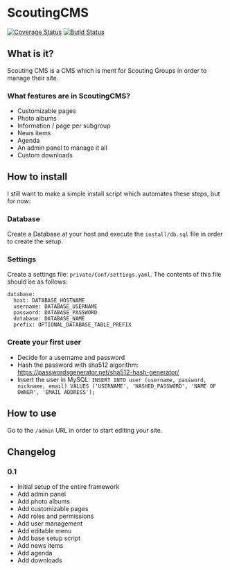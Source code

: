 # ScoutingCMS
[![Coverage Status](https://coveralls.io/repos/github/DonMul/scoutingcms/badge.svg?branch=master)](https://coveralls.io/github/DonMul/scoutingcms?branch=master)
[![Build Status](https://travis-ci.org/DonMul/scoutingcms.svg?branch=master)](https://travis-ci.org/DonMul/scoutingcms)
## What is it?
Scouting CMS is a CMS which is ment for Scouting Groups in order to manage their site.

### What features are in ScoutingCMS?
* Customizable pages
* Photo albums
* Information / page per subgroup
* News items
* Agenda
* An admin panel to manage it all
* Custom downloads

## How to install
I still want to make a simple install script which automates these steps, but for now:

### Database
Create a Database at your host and execute the `install/db.sql` file in order to create the setup.

### Settings
Create a settings file: `private/Conf/settings.yaml`. The contents of this file should be as follows:
```
database:
  host: DATABASE_HOSTNAME
  username: DATABASE_USERNAME
  password: DATABASE_PASSWORD
  database: DATABASE_NAME
  prefix: OPTIONAL_DATABASE_TABLE_PREFIX
```

### Create your first user
* Decide for a username and password
* Hash the password with sha512 algorithm: https://passwordsgenerator.net/sha512-hash-generator/
* Insert the user in MySQL: `INSERT INTO user (username, password, nickname, email) VALUES ('USERNAME', 'HASHED_PASSWORD', 'NAME OF OWNER', 'EMAIL ADDRESS');`

## How to use
Go to the `/admin` URL in order to start editing your site.

## Changelog
### 0.1
* Initial setup of the entire framework
* Add admin panel
* Add photo albums
* Add customizable pages
* Add roles and permissions
* Add user management
* Add editable menu
* Add base setup script
* Add news items
* Add agenda
* Add downloads
